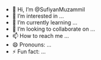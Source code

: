 - 👋 Hi, I’m @SufiyanMuzammil
- 👀 I’m interested in ...
- 🌱 I’m currently learning ...
- 💞️ I’m looking to collaborate on ...
- 📫 How to reach me ...
- 😄 Pronouns: ...
- ⚡ Fun fact: ...

<!---
SufiyanMuzammil/SufiyanMuzammil is a ✨ special ✨ repository because its `README.md` (this file) appears on your GitHub profile.
You can click the Preview link to take a look at your changes.
--->
